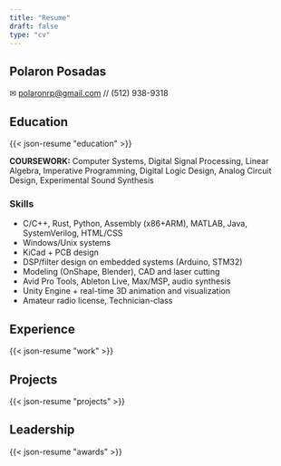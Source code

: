 ```yaml
---
title: "Resume"
draft: false
type: "cv"
---
```


## **Polaron Posadas**

✉ <polaronrp@gmail.com> // (512) 938-9318

## Education

{{< json-resume "education" >}}

**COURSEWORK:** Computer Systems, Digital Signal Processing, Linear Algebra,
Imperative Programming, Digital Logic Design, Analog Circuit Design,
Experimental Sound Synthesis

### Skills

- C/C++, Rust, Python, Assembly (x86+ARM), MATLAB, Java, SystemVerilog, HTML/CSS
- Windows/Unix systems
- KiCad + PCB design
- DSP/filter design on embedded systems (Arduino, STM32)
- Modeling (OnShape, Blender), CAD and laser cutting
- Avid Pro Tools, Ableton Live, Max/MSP, audio synthesis
- Unity Engine + real-time 3D animation and visualization
- Amateur radio license, Technician-class

## Experience

{{< json-resume "work" >}}

## Projects

{{< json-resume "projects" >}}

## Leadership

{{< json-resume "awards" >}}
